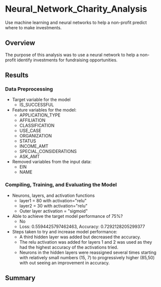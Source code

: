 # Neural_Network_Charity_Analysis
Use machine learning and neural networks to help a non-profit predict where to make investments.
## Overview
The purpose of this analysis was to use a neural network to help a non-profit identify investments for fundraising opportunities.
## Results
### Data Preprocessing
* Target variable for the model
  * IS_SUCCESSFUL 
* Feature variables for the model:
  * APPLICATION_TYPE
  * AFFILIATION
  * CLASSIFICATION
  * USE_CASE
  * ORGANIZATION
  * STATUS
  * INCOME_AMT
  * SPECIAL_CONSIDERATIONS
  * ASK_AMT
* Removed variables from the input data:
  * EIN
  * NAME
### Compiling, Training, and Evaluating the Model
* Neurons, layers, and activation functions
  * layer1 = 80 with activation="relu"
  * layer2 = 30 with activation="relu"
  * Outer layer activation = "sigmoid"
* Able to achieve the target model performance of 75%?
  * No
  * Loss: 0.5594425797462463, Accuracy: 0.7292128205299377
* Steps taken to try and increase model performance:
  * A third hidden layer was added but decreased the accuracy.
  * The relu activation was added for layers 1 and 2 was used as they had the highest accuracy of the activations tried.
  * Neurons in the hidden layers were reassigned several times starting with relatively small numbers (15, 7) to progressively higher (85,50) with out seeing an improvement in accuracy.
## Summary
